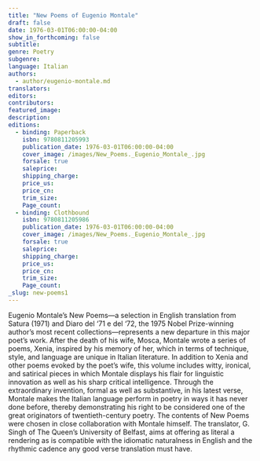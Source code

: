 ```yaml
---
title: "New Poems of Eugenio Montale"
draft: false
date: 1976-03-01T06:00:00-04:00
show_in_forthcoming: false
subtitle:
genre: Poetry
subgenre:
language: Italian
authors:
  - author/eugenio-montale.md
translators:
editors:
contributors:
featured_image:
description:
editions:
  - binding: Paperback
    isbn: 9780811205993
    publication_date: 1976-03-01T06:00:00-04:00
    cover_image: /images/New_Poems._Eugenio_Montale_.jpg
    forsale: true
    saleprice:
    shipping_charge:
    price_us:
    price_cn:
    trim_size:
    Page_count:
  - binding: Clothbound
    isbn: 9780811205986
    publication_date: 1976-03-01T06:00:00-04:00
    cover_image: /images/New_Poems._Eugenio_Montale_.jpg
    forsale: true
    saleprice:
    shipping_charge:
    price_us:
    price_cn:
    trim_size:
    Page_count:
_slug: new-poems1
---
```


Eugenio Montale’s New Poems—a selection in English translation from Satura (1971) and Diaro del ‘71 e del ‘72, the 1975 Nobel Prize-winning author’s most recent collections—represents a new departure in this major poet’s work. After the death of his wife, Mosca, Montale wrote a series of poems, Xenia, inspired by his memory of her, which in terms of technique, style, and language are unique in Italian literature. In addition to Xenia and other poems evoked by the poet’s wife, this volume includes witty, ironical, and satirical pieces in which Montale displays his flair for linguistic innovation as well as his sharp critical intelligence. Through the extraordinary invention, formal as well as substantive, in his latest verse, Montale makes the Italian language perform in poetry in ways it has never done before, thereby demonstrating his right to be considered one of the great originators of twentieth-century poetry. The contents of New Poems were chosen in close collaboration with Montale himself. The translator, G. Singh of The Queen’s University of Belfast, aims at offering as literal a rendering as is compatible with the idiomatic naturalness in English and the rhythmic cadence any good verse translation must have.

